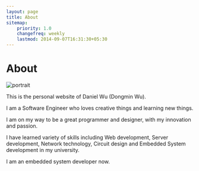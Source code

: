 ```yaml
---
layout: page
title: About
sitemap:
    priority: 1.0
    changefreq: weekly
    lastmod: 2014-09-07T16:31:30+05:30
---
```


# About

![portrait](../img/portrait.jpg)

This is the personal website of Daniel Wu (Dongmin Wu).

I am a Software Engineer who loves creative things and learning new things.

I am on my way to be a great programmer and designer, with my innovation and passion.

I have learned variety of skills including Web development, Server development, Network technology, Circuit design and Embedded System development in my university. 

I am an embedded system developer now.

